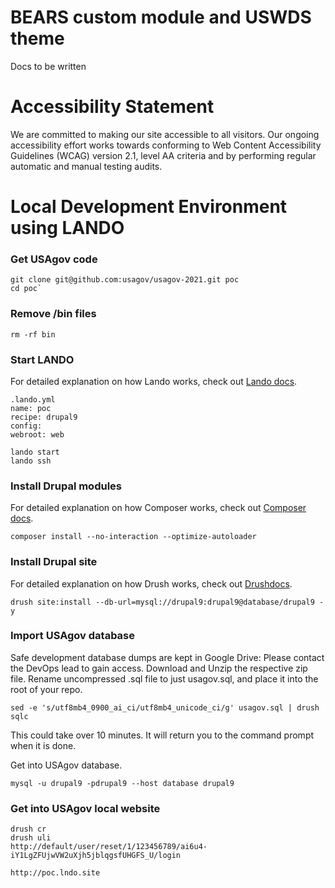 # BEARS custom module and USWDS theme

Docs to be written

# Accessibility Statement

We are committed to making our site accessible to all visitors. Our ongoing accessibility effort works towards conforming to Web Content Accessibility Guidelines (WCAG) version 2.1, level AA criteria and by performing regular automatic and manual testing audits.

# Local Development Environment using LANDO

### Get USAgov code
```
git clone git@github.com:usagov/usagov-2021.git poc
cd poc`
```

### Remove /bin files
```
rm -rf bin
```

### Start LANDO
For detailed explanation on how Lando works, check out [Lando docs](https://docs.lando.dev/drupal/getting-started.html).
```
.lando.yml
name: poc
recipe: drupal9
config:
webroot: web
```
```
lando start
lando ssh
```

### Install Drupal modules
For detailed explanation on how Composer works, check out [Composer docs](https://getcomposer.org/doc/00-intro.md).
```
composer install --no-interaction --optimize-autoloader
```

### Install Drupal site
For detailed explanation on how Drush works, check out [Drushdocs](https://www.drush.org/11.x/).
```
drush site:install --db-url=mysql://drupal9:drupal9@database/drupal9 -y
```

### Import USAgov database

Safe development database dumps are kept in Google Drive:
Please contact the DevOps lead to gain access.
Download and Unzip the respective zip file.
Rename uncompressed .sql file to just usagov.sql, and place it into the root of your repo.


```
sed -e 's/utf8mb4_0900_ai_ci/utf8mb4_unicode_ci/g' usagov.sql | drush sqlc
```
This could take over 10 minutes. It will return you to the command prompt when it is done.

Get into USAgov database.
```
mysql -u drupal9 -pdrupal9 --host database drupal9
```

### Get into USAgov local website
```
drush cr
drush uli
http://default/user/reset/1/123456789/ai6u4-iY1LgZFUjwVW2uXjh5jblqgsfUHGFS_U/login

http://poc.lndo.site
```